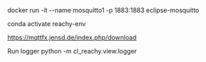 
docker run -it --name mosquitto1 -p 1883:1883 eclipse-mosquitto

conda activate reachy-env

https://mqttfx.jensd.de/index.php/download

Run logger
python -m cl_reachy.view.logger
